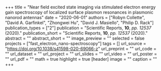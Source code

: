 +++
title = "Near field excited state imaging via stimulated electron energy gain spectroscopy of localized surface plasmon resonances in plasmonic nanorod antennas"
date = "2020-06-01"
authors = ["Robyn Collette", "David A. Garfinkel", "Zhongwei Hu", "David J. Masiello", "Philip D. Rack"]
publication_types = ["2"]
publication = "Scientific Reports, **10**, _pp. 12537_ (2020)."
publication_short = "Scientific Reports, **10**, _pp. 12537_ (2020)."
abstract = ""
abstract_short = ""
image_preview = ""
selected = false
projects = ["fast_electron_nano-spectroscopy"]
tags = []
url_source = "https://doi.org/10.1038/s41598-020-69066-z"
url_preprint = ""
url_code = ""
url_dataset = ""
url_project = ""
url_slides = ""
url_video = ""
url_poster = ""
url_pdf = ""
math = true
highlight = true
[header]
image = ""
caption = ""
+++
